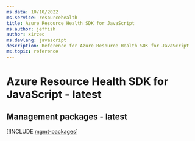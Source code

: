 ```yaml
---
ms.data: 10/10/2022
ms.service: resourcehealth
title: Azure Resource Health SDK for JavaScript
ms.author: jeffish
author: xirzec
ms.devlang: javascript
description: Reference for Azure Resource Health SDK for JavaScript
ms.topic: reference
---
```

# Azure Resource Health SDK for JavaScript - latest

## Management packages - latest
[!INCLUDE [mgmt-packages](resource-health-mgmt-index.md)]